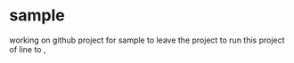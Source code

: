 # sample
working on github project for sample to leave the project to run this project of line to ,
